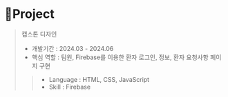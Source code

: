 # 📝Project

> 캡스톤 디자인
>
> - 개발기간 : 2024.03 - 2024.06
> - 핵심 역할 : 팀원, Firebase를 이용한 환자 로그인, 정보, 환자 요청사항 페이지 구현
>
>> - Language : HTML, CSS, JavaScript
>> - Skill : Firebase
>> 
<br />
